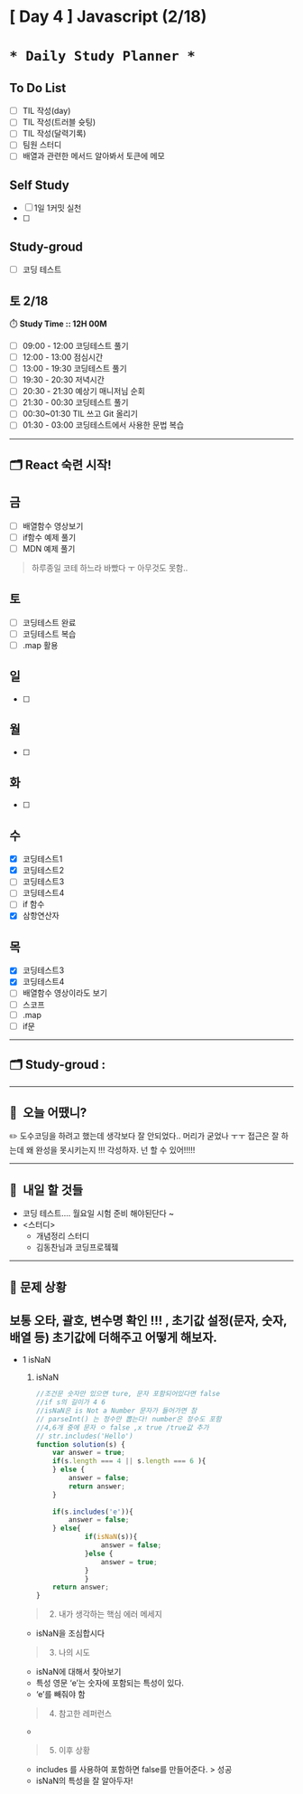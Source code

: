 # [ Day 4 ] Javascript (2/18)

# `* Daily Study Planner *`

## To Do List

- [ ]  TIL 작성(day)
- [ ]  TIL 작성(트러블 슛팅)
- [ ]  TIL 작성(달력기록)
- [ ]  팀원 스터디
- [ ]  배열과 관련한 메서드 알아봐서 토큰에 메모

## Self Study

- [ ]  1일 1커밋 실천
- [ ]  

## **Study-groud**

- [ ]  코딩 테스트

## 토  2/18

⏱️ **Study Time ::  12H 00M**

- [ ]  09:00 - 12:00 코딩테스트 풀기
- [ ]  12:00 - 13:00 점심시간
- [ ]  13:00 - 19:30 코딩테스트 풀기
- [ ]  19:30 - 20:30 저녁시간
- [ ]  20:30 - 21:30 예상기 매니저님 순회
- [ ]  21:30 - 00:30 코딩테스트 풀기
- [ ]  00:30~01:30 TIL 쓰고 Git 올리기
- [ ]  01:30 - 03:00 코딩테스트에서 사용한 문법 복습

---

## 🗂️ React 숙련 시작!

## 금

- [ ]  배열함수 영상보기
- [ ]  if함수 예제 풀기
- [ ]  MDN 예제 풀기

>하루종일 코테 하느라 
바빴다 ㅜ 아무것도 못함..

## 토

- [ ]  코딩테스트 완료
- [ ]  코딩테스트 복습
- [ ]  .map 활용

## 일

- [ ]  

## 월

- [ ]  

## 화

- [ ]  

## 수

- [x]  코딩테스트1
- [x]  코딩테스트2
- [ ]  코딩테스트3
- [ ]  코딩테스트4
- [ ]  if 함수
- [x]  삼항연산자

## 목

- [x]  코딩테스트3
- [x]  코딩테스트4
- [ ]  배열함수 영상이라도 보기
- [ ]  스코프
- [ ]  .map
- [ ]  if문

---

## 🗂️ **Study-groud**  :

---

## 🙂  오늘 어땠니?

<aside>
✏️   도수코딩을 하려고 했는데 생각보다 잘 안되었다.. 머리가 굳었나 ㅜㅜ 접근은 잘 하는데 왜 완성을 못시키는지 !!! 각성하자. 넌 할 수 있어!!!!!

</aside>

---

## 🧳  내일 할 것들

- 코딩 테스트…. 월요일 시험 준비 해야된단다 ~
- <스터디>
    - 개념정리 스터디
    - 김동찬님과 코딩프로젴젴

---

## 🤔 문제 상황

## 보통 오타, 괄호, 변수명 확인 !!! , **초기값 설정(문자, 숫자, 배열 등)** **초기값에 더해주고 어떻게 해보자.**

- 1 isNaN
    1. isNaN
        
        ```jsx
        //조건문 숫자만 있으면 ture, 문자 포함되어있다면 false
        //if s의 길이가 4 6
        //isNaN은 is Not a Number 문자가 들어가면 참
        // parseInt() 는 정수만 뽑는다! number은 정수도 포함
        //4,6개 중에 문자 ㅇ false ,x true /true값 추가
        // str.includes('Hello')
        function solution(s) {
            var answer = true;
            if(s.length === 4 || s.length === 6 ){         
            } else {
                answer = false;
                return answer;
            }
            
            if(s.includes('e')){
                answer = false;
            } else{
                    if(isNaN(s)){
                        answer = false;
                    }else {
                        answer = true;
                    }
                    }
            return answer;
        }
        ```
        
    
    > 2. 내가 생각하는 핵심 에러 메세지
    > 
    - isNaN을 조심합시다
    
    > 3. 나의 시도
    > 
    - isNaN에 대해서 찾아보기
    - 특성 영문 ‘e’는 숫자에 포함되는 특성이 있다.
    - ‘e’를 빼줘야 함
    
    > 4. 참고한 레퍼런스
    > 
    - 
    
    > 5. 이후 상황
    > 
    - includes 를 사용하여  포함하면 false를 만들어준다. > 성공
    - isNaN의 특성을 잘 알아두자!